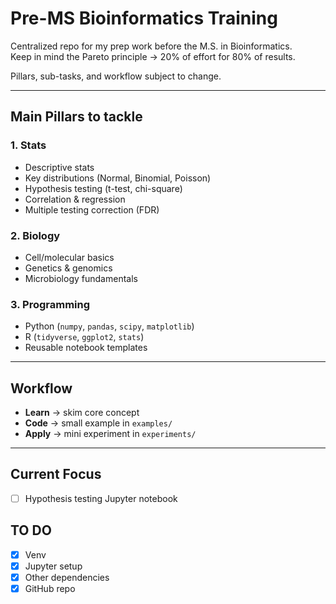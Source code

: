 # Pre-MS Bioinformatics Training

Centralized repo for my prep work before the M.S. in Bioinformatics.  
Keep in mind the Pareto principle → 20% of effort for 80% of results.

Pillars, sub-tasks, and workflow subject to change.

---

## Main Pillars to tackle

### 1. Stats 
- Descriptive stats 
- Key distributions (Normal, Binomial, Poisson)
- Hypothesis testing (t-test, chi-square)
- Correlation & regression
- Multiple testing correction (FDR)

### 2. Biology
- Cell/molecular basics
- Genetics & genomics
- Microbiology fundamentals

### 3. Programming
- Python (`numpy`, `pandas`, `scipy`, `matplotlib`)
- R (`tidyverse`, `ggplot2`, `stats`)
- Reusable notebook templates

---

## Workflow
- **Learn** → skim core concept  
- **Code** → small example in `examples/`  
- **Apply** → mini experiment in `experiments/`  

---

## Current Focus
- [ ] Hypothesis testing Jupyter notebook



## TO DO
- [x] Venv
- [x] Jupyter setup
- [x] Other dependencies
- [x] GitHub repo
